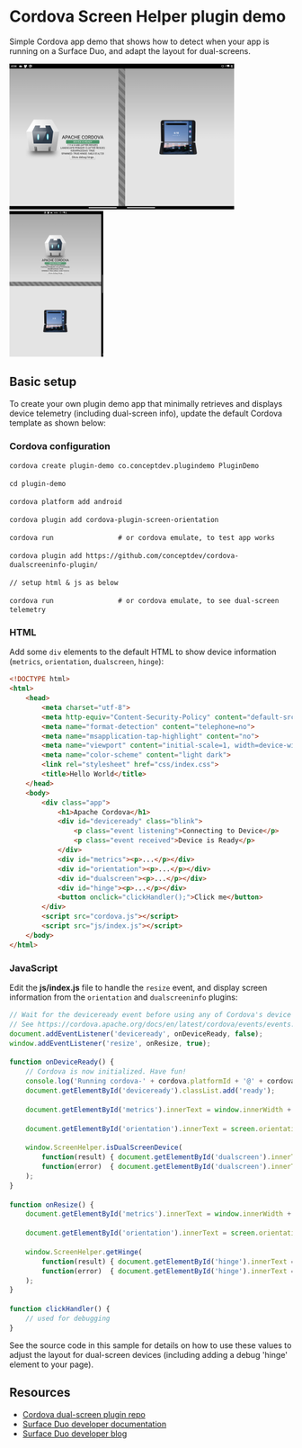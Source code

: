 # Cordova Screen Helper plugin demo

Simple Cordova app demo that shows how to detect when your app is running on a Surface Duo, and adapt the layout for dual-screens.

![Cordova demo app on Surface Duo dual-portrait](../Screenshots/plugin-demo-wide.png) ![Cordova demo app on Surface Duo dual-landscape](../Screenshots/plugin-demo-tall.png)

## Basic setup

To create your own plugin demo app that minimally retrieves and displays device telemetry (including dual-screen info),
update the default Cordova template as shown below:

### Cordova configuration

```dotnetcli
cordova create plugin-demo co.conceptdev.plugindemo PluginDemo

cd plugin-demo

cordova platform add android

cordova plugin add cordova-plugin-screen-orientation

cordova run                # or cordova emulate, to test app works

cordova plugin add https://github.com/conceptdev/cordova-dualscreeninfo-plugin/

// setup html & js as below

cordova run                # or cordova emulate, to see dual-screen telemetry
```

### HTML

Add some `div` elements to the default HTML to show device information (`metrics`, `orientation`, `dualscreen`, `hinge`):

```html
<!DOCTYPE html>
<html>
    <head>
        <meta charset="utf-8">
        <meta http-equiv="Content-Security-Policy" content="default-src 'self' 'unsafe-inline' data: gap: https://ssl.gstatic.com 'unsafe-eval'; style-src 'self' 'unsafe-inline'; media-src *; img-src 'self' data: content:;">
        <meta name="format-detection" content="telephone=no">
        <meta name="msapplication-tap-highlight" content="no">
        <meta name="viewport" content="initial-scale=1, width=device-width, viewport-fit=cover">
        <meta name="color-scheme" content="light dark">
        <link rel="stylesheet" href="css/index.css">
        <title>Hello World</title>
    </head>
    <body>
        <div class="app">
            <h1>Apache Cordova</h1>
            <div id="deviceready" class="blink">
                <p class="event listening">Connecting to Device</p>
                <p class="event received">Device is Ready</p>
            </div>
            <div id="metrics"><p>...</p></div>
            <div id="orientation"><p>...</p></div>
            <div id="dualscreen"><p>...</p></div>
            <div id="hinge"><p>...</p></div>
            <button onclick="clickHandler();">Click me</button>
        </div>
        <script src="cordova.js"></script>
        <script src="js/index.js"></script>
    </body>
</html>

```

### JavaScript

Edit the **js/index.js** file to handle the `resize` event, and display screen information from the `orientation` and `dualscreeninfo` plugins:

```javascript
// Wait for the deviceready event before using any of Cordova's device APIs.
// See https://cordova.apache.org/docs/en/latest/cordova/events/events.html#deviceready
document.addEventListener('deviceready', onDeviceReady, false);
window.addEventListener('resize', onResize, true);

function onDeviceReady() {
    // Cordova is now initialized. Have fun!
    console.log('Running cordova-' + cordova.platformId + '@' + cordova.version);
    document.getElementById('deviceready').classList.add('ready');

    document.getElementById('metrics').innerText = window.innerWidth + ' x ' + window.innerHeight + ' (initial)';

    document.getElementById('orientation').innerText = screen.orientation.type + ' (initial)';

    window.ScreenHelper.isDualScreenDevice(
        function(result) { document.getElementById('dualscreen').innerText = 'isSurfaceDuo: ' + result; },
        function(error)  { document.getElementById('dualscreen').innerText = 'isSurfaceDuo: error ' + error; }
    );
}

function onResize() {
    document.getElementById('metrics').innerText = window.innerWidth + ' x ' + window.innerHeight + ' (after resize)';

    document.getElementById('orientation').innerText = screen.orientation.type + ' (after resize)';

    window.ScreenHelper.getHinge(
        function(result) { document.getElementById('hinge').innerText = 'hinge: ' + result; },
        function(error)  { document.getElementById('hinge').innerText = 'hinge: error ' + error; }
    );
}

function clickHandler() {
    // used for debugging
}
```

See the source code in this sample for details on how to use these values to adjust the layout for dual-screen devices
(including adding a debug 'hinge' element to your page).

## Resources

- [Cordova dual-screen plugin repo](https://github.com/conceptdev/cordova-dualscreeninfo-plugin)
- [Surface Duo developer documentation](https://docs.microsoft.com/dual-screen/)
- [Surface Duo developer blog](https://devblogs.microsoft.com/surface-duo/)
